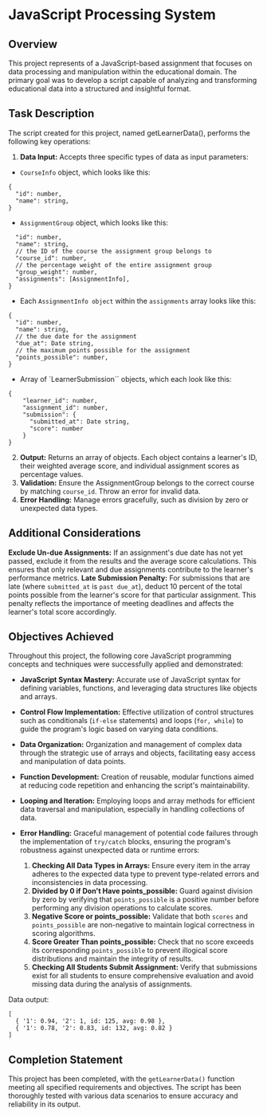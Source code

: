 # JavaScript Processing System

## Overview
This project represents of a JavaScript-based assignment that focuses on data processing and manipulation within the educational domain. The primary goal was to develop a script capable of analyzing and transforming educational data into a structured and insightful format.

## Task Description
The script created for this project, named getLearnerData(), performs the following key operations:

1. **Data Input:** Accepts three specific types of data as input parameters:


* `CourseInfo` object, which looks like this:
```
{
  "id": number,
  "name": string,
}
```
* `AssignmentGroup` object, which looks like this:
```{
  "id": number,
  "name": string,
  // the ID of the course the assignment group belongs to
  "course_id": number,
  // the percentage weight of the entire assignment group
  "group_weight": number,
  "assignments": [AssignmentInfo],
}
``````
* Each `AssignmentInfo object` within the `assignments` array looks like this:
``````
{
  "id": number,
  "name": string,
  // the due date for the assignment
  "due_at": Date string,
  // the maximum points possible for the assignment
  "points_possible": number,
}
``````

* Array of `LearnerSubmission`` objects, which each look like this:
```
{
    "learner_id": number,
    "assignment_id": number,
    "submission": {
      "submitted_at": Date string,
      "score": number
    }
}
``````

2. **Output:** Returns an array of objects. Each object contains a learner's ID, their weighted average score, and individual assignment scores as percentage values.
3. **Validation:** Ensure the AssignmentGroup belongs to the correct course by matching `course_id`. Throw an error for invalid data.
4. **Error Handling:** Manage errors gracefully, such as division by zero or unexpected data types.


## Additional Considerations
**Exclude Un-due Assignments:** If an assignment's due date has not yet passed, exclude it from the results and the average score calculations. This ensures that only relevant and due assignments contribute to the learner's performance metrics.
**Late Submission Penalty:** For submissions that are late (where `submitted_at` is `past due_at`), deduct 10 percent of the total points possible from the learner's score for that particular assignment. This penalty reflects the importance of meeting deadlines and affects the learner's total score accordingly.

   
## Objectives Achieved
Throughout this project, the following core JavaScript programming concepts and techniques were successfully applied and demonstrated:

* **JavaScript Syntax Mastery:** Accurate use of JavaScript syntax for defining variables, functions, and leveraging data structures like objects and arrays.
* **Control Flow Implementation:** Effective utilization of control structures such as conditionals (`if-else` statements) and loops (`for, while`) to guide the program's logic based on varying data conditions.
* **Data Organization:** Organization and management of complex data through the strategic use of arrays and objects, facilitating easy access and manipulation of data points.
* **Function Development:** Creation of reusable, modular functions aimed at reducing code repetition and enhancing the script's maintainability.
* **Looping and Iteration:** Employing loops and array methods for efficient data traversal and manipulation, especially in handling collections of data.

* **Error Handling:** Graceful management of potential code failures through the implementation of `try/catch` blocks, ensuring the program's robustness against unexpected data or runtime errors:
  
    1.  **Checking All Data Types in Arrays:** Ensure every item in the array adheres to the expected data type to prevent type-related errors and inconsistencies in data processing.
    2.  **Divided by 0 if Don't Have points_possible:** Guard against division by zero by verifying that `points_possible` is a positive number before performing any division operations to calculate scores.
    3.  **Negative Score or points_possible:** Validate that both `scores` and `points_possible` are non-negative to maintain logical correctness in scoring algorithms.
    4.  **Score Greater Than points_possible:** Check that no score exceeds its corresponding `points_possible` to prevent illogical score distributions and maintain the integrity of results.
    5.  **Checking All Students Submit Assignment:** Verify that submissions exist for all students to ensure comprehensive evaluation and avoid missing data during the analysis of assignments.

Data output:
```
[
  { '1': 0.94, '2': 1, id: 125, avg: 0.98 },
  { '1': 0.78, '2': 0.83, id: 132, avg: 0.82 }
]
```

## Completion Statement
This project has been  completed, with the `getLearnerData()` function meeting all specified requirements and objectives. The script has been thoroughly tested with various data scenarios to ensure accuracy and reliability in its output.
